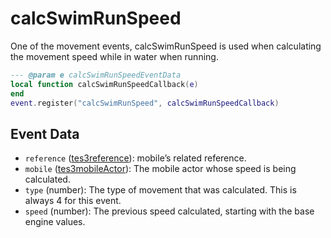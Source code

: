 # calcSwimRunSpeed

One of the movement events, calcSwimRunSpeed is used when calculating the movement speed while in water when running.

```lua
--- @param e calcSwimRunSpeedEventData
local function calcSwimRunSpeedCallback(e)
end
event.register("calcSwimRunSpeed", calcSwimRunSpeedCallback)
```

## Event Data

* `reference` ([tes3reference](../../types/tes3reference)): mobile’s related reference.
* `mobile` ([tes3mobileActor](../../types/tes3mobileActor)): The mobile actor whose speed is being calculated.
* `type` (number): The type of movement that was calculated. This is always 4 for this event.
* `speed` (number): The previous speed calculated, starting with the base engine values.

